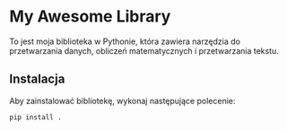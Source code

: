# My Awesome Library

To jest moja biblioteka w Pythonie, która zawiera narzędzia do przetwarzania danych, obliczeń matematycznych i przetwarzania tekstu.

## Instalacja

Aby zainstalować bibliotekę, wykonaj następujące polecenie:

```bash
pip install .
